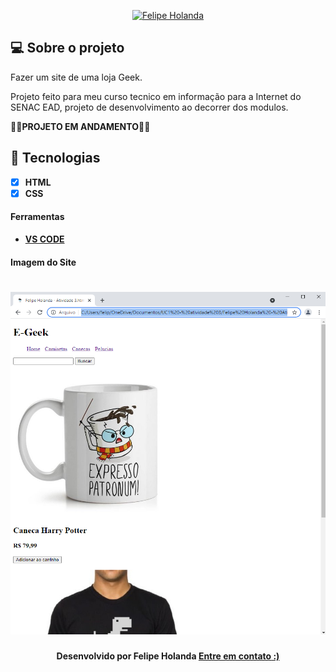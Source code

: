 <!-- Badges -->
<p align="center">
   <a href="https://www.linkedin.com/in/felipe-holanda-de-freitas-3a91281a2/">
      <img alt="Felipe Holanda" src="https://img.shields.io/badge/-Felipe Holanda-blue?style=flat&logo=Linkedin&logoColor=bluee"/>
   </a>
</p>


<!--Sobre o projeto-->
## 💻 Sobre o projeto

Fazer um site de uma loja Geek.

Projeto feito para meu curso tecnico em informação para a Internet do SENAC EAD, projeto de desenvolvimento ao decorrer dos modulos.

👷🏻**PROJETO EM ANDAMENTO**🚧🚧


## 🚀  Tecnologias
- [x] **HTML**
- [x] **CSS**

#### Ferramentas
- [**VS CODE**]()

#### Imagem do Site

<h1 aling="center">
   <img alt="Readme" title="Readme" src="PaginadoSite.png" />
</h1>


<h4 align=center>Desenvolvido por Felipe Holanda <a href="https://www.linkedin.com/in/felipe-holanda-de-freitas-3a91281a2/"> <strong>Entre em contato</strong> :)</a></a></h4>
